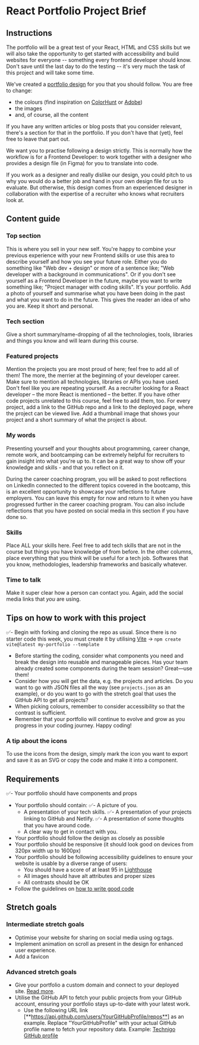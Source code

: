 # React Portfolio Project Brief

## Instructions

The portfolio will be a great test of your React, HTML and CSS skills but we will also take the opportunity to get started with accessibility and build websites for everyone -- something every frontend developer should know. Don't save until the last day to do the testing -- it's very much the task of this project and will take some time.

We've created a [portfolio design](https://www.figma.com/file/ZMIWBimuoSDHXp7CdtkrA3/Web-Dev-Portfolio-%7C-new-version?type=design&node-id=1862-60&mode=design&t=clNc4tmMHa8uA3GO-0) for you that you should follow. You are free to change:

- the colours (find inspiration on [ColorHunt](https://colorhunt.co/) or [Adobe](https://color.adobe.com/create/color-wheel/))
- the images
- and, of course, all the content

If you have any written articles or blog posts that you consider relevant, there's a section for that in the portfolio. If you don't have that (yet), feel free to leave that part out.

We want you to practise following a design strictly. This is normally how the workflow is for a Frontend Developer: to work together with a designer who provides a design file (in Figma) for you to translate into code.

If you work as a designer and really dislike our design, you could pitch to us why you would do a better job and hand in your own design file for us to evaluate. But otherwise, this design comes from an experienced designer in collaboration with the expertise of a recruiter who knows what recruiters look at.

## Content guide

### **Top section**

This is where you sell in your new self. You're happy to combine your previous experience with your new Frontend skills or use this area to describe yourself and how you see your future role. Either you do something like "Web dev + design" or more of a sentence like; "Web developer with a background in communications". Or if you don't see yourself as a Frontend Developer in the future, maybe you want to write something like; "Project manager with coding skills". It's your portfolio. Add a photo of yourself and summarise what you have been doing in the past and what you want to do in the future. This gives the reader an idea of who you are. Keep it short and personal. 

### **Tech section**

Give a short summary/name-dropping of all the technologies, tools, libraries and things you know and will learn during this course.

### **Featured projects**

Mention the projects you are most proud of here; feel free to add all of them! The more, the merrier at the beginning of your developer career. Make sure to mention all technologies, libraries or APIs you have used. Don't feel like you are repeating yourself. As a recruiter looking for a React developer – the more React is mentioned – the better. If you have other code projects unrelated to this course, feel free to add them, too. For every project, add a link to the GitHub repo and a link to the deployed page, where the project can be viewed live. Add a thumbnail image that shows your project and a short summary of what the project is about.

### **My words**

Presenting yourself and your thoughts about programming, career change, remote work, and bootcamping can be extremely helpful for recruiters to gain insight into what you're up to. It can be a great way to show off your knowledge and skills - and that you reflect on it.

During the career coaching program, you will be asked to post reflections on LinkedIn connected to the different topics covered in the bootcamp, this is an excellent opportunity to showcase your reflections to future employers. You can leave this empty for now and return to it when you have progressed further in the career coaching program. You can also include reflections that you have posted on social media in this section if you have done so.

### **Skills**

Place ALL your skills here. Feel free to add tech skills that are not in the course but things you have knowledge of from before. In the other columns, place everything that you think will be useful for a tech job. Softwares that you know, methodologies, leadership frameworks and basically whatever. 

### **Time to talk**

Make it super clear how a person can contact you. Again, add the social media links that *you* are using. 

## Tips on how to work with this project

✅- Begin with forking and cloning the repo as usual. Since there is no starter code this week, you must create it by utilising [Vite](https://www.notion.so/Vite-15cd27c673d14033a1aae2d63dd37b04?pvs=21) → `npm create vite@latest my-portfolio --template`
- Before starting the coding, consider what components you need and break the design into reusable and manageable pieces. Has your team already created some components during the team session? Great—use them!
- Consider how you will get the data, e.g. the projects and articles. Do you want to go with JSON files all the way (see `projects.json` as an example), or do you want to go with the stretch goal that uses the GitHub API to get all projects?
- When picking colours, remember to consider accessibility so that the contrast is sufficient.
- Remember that your portfolio will continue to evolve and grow as you progress in your coding journey. Happy coding!

### A tip about the icons

To use the icons from the design, simply mark the icon you want to export and save it as an SVG or copy the code and make it into a component.

## Requirements

✅- Your portfolio should have components and props
- Your portfolio should contain:
    ✅- A picture of you.
    - A presentation of your tech skills.
    ✅- A presentation of your projects linking to GitHub and Netlify.
    ✅- A presentation of some thoughts that you have around code.
    - A clear way to get in contact with you.
- Your portfolio should follow the design as closely as possible
- Your portfolio should be responsive (it should look good on devices from 320px width up to 1600px)
- Your portfolio should be following accessibility guidelines to ensure your website is usable by a diverse range of users:
    - You should have a score of at least 95 in [Lighthouse](https://developer.chrome.com/docs/lighthouse/overview)
    - All images should have alt attributes and proper sizes
    - All contrasts should be OK
- Follow the guidelines on [how to write good code](https://www.notion.so/Guidelines-for-how-to-write-good-code-59abdd4307a24f5ca7914d566326f4df?pvs=21)

## Stretch goals

### Intermediate stretch goals

- Optimise your website for sharing on social media using og:tags.
- Implement animation on scroll as present in the design for enhanced user experience.
- Add a favicon

### Advanced stretch goals

- Give your portfolio a custom domain and connect to your deployed site. [Read more](https://docs.netlify.com/domains-https/custom-domains/).
- Utilise the GitHub API to fetch your public projects from your GitHub account, ensuring your portfolio stays up-to-date with your latest work.
    - Use the following URL link [**https://api.github.com/users/YourGitHubProfile/repos**] as an example. Replace "YourGitHubProfile" with your actual GitHub profile name to fetch your repository data. Example: [Technigo GitHub profile](https://api.github.com/users/Technigo/repos)
